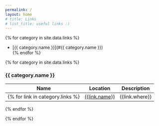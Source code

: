 ```yaml
---
permalink: /
layout: home
# title: Links
# list_title: useful links :)
---
```


{% for category in site.data.links %}
* [{{ category.name }}](#{{ category.name }})   
{% endfor %}

{% for category in site.data.links %}

### {{ category.name }} <a name="{{ category.name }}">

| Name | Location | Description |
| --- | --- | --- |
{% for link in category.links %} | [{{link.name}}]({{link.url}}) | {{link.where}} | {{link.info}} |
{% endfor %}

{% endfor %}
